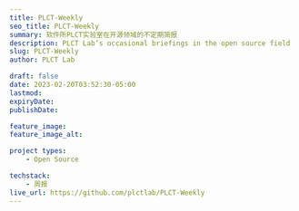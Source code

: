 ```yaml
---
title: PLCT-Weekly
seo_title: PLCT-Weekly
summary: 软件所PLCT实验室在开源领域的不定期简报
description: PLCT Lab’s occasional briefings in the open source field
slug: PLCT-Weekly
author: PLCT Lab

draft: false
date: 2023-02-20T03:52:30-05:00
lastmod: 
expiryDate: 
publishDate: 

feature_image: 
feature_image_alt: 

project types: 
    - Open Source

techstack:
    - 周报
live_url: https://github.com/plctlab/PLCT-Weekly
---
```


